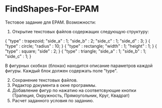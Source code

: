 # FindShapes-For-EPAM
Тестовое задание для EPAM. 
Возможности:
1. Открытие текстовых файлов содержащих следующую структуру:

{
"type" : trapezoid;
"side_a" : 1;
"side_b" : 2;
"side_c" : 1;
"side_d" : 3;
}
{
"type" : circle;
"radius" : 10;
}
{
"type" : rectangle;
"width" : 1;
"height" : 1;
}
{
"type" : square;
"side" : 2;
}
{ 
"type" : triangle;
"side_a" : 1;
"side_b" : 1;
"side_c" : 1;
}

В фигурных скобках (блоках) находится описание параметров каждой фигуры. Каждый блок должен содержать поле "type".

2. Сохранение текстовых файлов.
3. Редактор документа в окне программы.
4. Добавление фигур по нажатию на соответсвующие кнопки (Трапеция, Окружность, Прямоугольник, Круг, Квадрат)
5. Расчет заданного условия по заданию.

